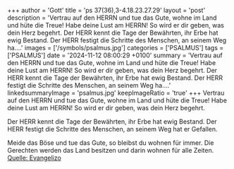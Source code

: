 +++
author = 'Gott'
title = 'ps 37(36),3-4.18.23.27.29'
layout = 'post'
description = 'Vertrau auf den HERRN und tue das Gute,  wohne im Land und hüte die Treue! Habe deine Lust am HERRN!  So wird er dir geben, was dein Herz begehrt.  Der HERR kennt die Tage der Bewährten,  ihr Erbe hat ewig Bestand. Der HERR festigt die Schritte des Menschen,  an seinem Weg ha....'
images = ['/symbols/psalmus.jpg']
categories = ['PSALMUS']
tags = ['PSALMUS']
date = '2024-11-12 08:00:29 +0100'
summary = 'Vertrau auf den HERRN und tue das Gute,  wohne im Land und hüte die Treue! Habe deine Lust am HERRN!  So wird er dir geben, was dein Herz begehrt.  Der HERR kennt die Tage der Bewährten,  ihr Erbe hat ewig Bestand. Der HERR festigt die Schritte des Menschen,  an seinem Weg ha....'
linkedsummaryImage = 'psalmus.jpg'
keepImageRatio = 'true'
+++
Vertrau auf den HERRN und tue das Gute, 
wohne im Land und hüte die Treue!
Habe deine Lust am HERRN! 
So wird er dir geben, was dein Herz begehrt.

Der HERR kennt die Tage der Bewährten, 
ihr Erbe hat ewig Bestand.
Der HERR festigt die Schritte des Menschen, 
an seinem Weg hat er Gefallen.<!--more-->

Meide das Böse und tue das Gute, 
so bleibst du wohnen für immer.
Die Gerechten werden das Land besitzen
und darin wohnen für alle Zeiten.<br> [Quelle: Evangelizo](https://evangeliumtagfuertag.org/DE/gospel)